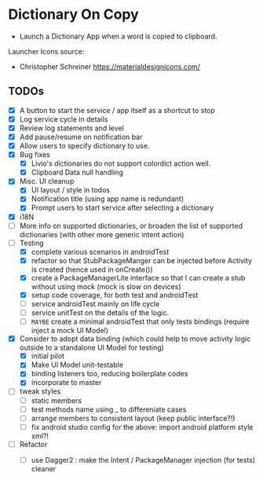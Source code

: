 # Dictionary On Copy 
- Launch a Dictionary App when a word is copied to clipboard.

Launcher Icons source:
- Christopher Schreiner https://materialdesignicons.com/

## TODOs
- [x] A button to start the service / app itself as a shortcut to stop
- [x] Log service cycle in details
- [x] Review log statements and level
- [x] Add pause/resume on notification bar
- [x] Allow users to specify dictionary to use.
- [x] Bug fixes
  - [x] Livio's dictionaries do not support colordict action well.
  - [x] Clipboard Data null handling
- [x] Misc. UI cleanup
  - [x] UI layout / style in todos
  - [x] Notification title (using app name is redundant)
  - [x] Prompt users to start service after selecting a dictionary
- [x] i18N
- [ ] More info on supported dictionaries, or broaden the list of supported dictionaries (with other more generic intent action)
- [ ] Testing 
  - [x] complete various scenarios in androidTest
  - [x] refactor so that StubPackageManger can be injected before Activity is created (hence used in onCreate())
  - [x] create a PackageManagerLite interface so that I can create a stub without using mock (mock is slow on devices)
  - [x] setup code coverage, for both test and androidTest
  - [ ] service androidTest mainly on life cycle
  - [ ] service unitTest on the details of the logic.
  - [ ] `MAYBE` create a minimal androidTest that only tests bindings (require inject a mock UI Model)
- [x] Consider to adopt data binding (which could help to move activity logic outside to a standalone UI Model for testing)  
  - [x] initial pilot
  - [x] Make UI Model unit-testable
  - [x] binding listeners too, reducing boilerplate codes
  - [x] incorporate to master
- [ ] tweak styles
  - [ ] static members
  - [ ] test methods name using _ to differeniate cases
  - [ ] arrange members to consistent layout (keep public interface?!)
  - [ ] fix android studio config for the above: import  android platform style xml?! 
- [ ] Refactor
  - [ ] use Dagger2 : make the Intent / PackageManager injection (for tests)  cleaner
  